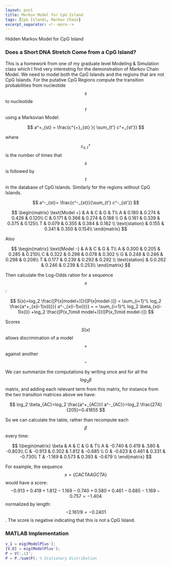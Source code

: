 ```yaml
---
layout: post
title: Markov Model for CpG Island
tags: [CpG Islands, Markov Chain]
excerpt_separator: <!--more-->
---
```

Hidden Markov Model for CpG Island

<!--more-->

### Does a Short DNA Stretch Come from a CpG Island?

This is a homework from one of my graduate level Modeling & Simulation class which I find very interesting for the demonstration of Markov Chain Model. We need to model both the CpG Islands and the regions that are not CpG Islands. For the putative CpG Regions compute the transition probabilities from nucleotide $$s$$ to nucleotide $$t$$ using a Markovian Model.

$$
a^+_{st} = \frac{c^{+}_{st} }{ \sum_{t'} c^+_{st'}}
$$

where $$c^+_{s,t}$$ is the number of times that $$s$$ is followed by $$t$$ in the database of CpG Islands. Similarly for the regions without CpG Islands.

$$
a^-_{st}= \frac{c^-_{st}}{\sum_{t'} c^-_{st'}}
$$


$$
    \begin{matrix} 
    \text{Model +} & A & C & G & T\\ 
    A & 0.180 & 0.274 & 0.426 & 0.120\\
    C & 0.171 & 0.368 & 0.274 & 0.188 \\
    G & 0.161 & 0.339 & 0.375 & 0.125\\ 
    T & 0.079 & 0.355 & 0.384 & 0.182 \\ 
    \text{station} & 0.155 & 0.341 & 0.350 & 0.154\\
    \end{matrix}
$$

Also

$$
    \begin{matrix} 
    \text{Model -} & A & C & G & T\\ 
    A & 0.300 & 0.205 & 0.285 & 0.210\\ 
    C & 0.322 & 0.298 & 0.078 & 0.302 \\ 
    G & 0.248 & 0.246 & 0.298 & 0.208\\ 
    T & 0.177 & 0.239 & 0.292 & 0.292 \\ 
    \text{station} & 0.0.262 & 0.246 & 0.239 & 0.253\\
    \end{matrix} 
$$

Then calculate the Log-Odds ration for a sequence $$x$$:

$$
    S(x)=log_2 \frac{[P(x|model+)]}{[P(x|model-)]} = \sum_{i=1}^L log_2 \frac{a^+_{x(i-1)x(i)}}{ a^-_{x(i-1)x(i)}} = = \sum_{i=1}^L log_2 \beta_{x(i-1)x(i)} +log_2 \frac{[P(x_1\mid model+)]}{[P(x_1\mid model-)]}
$$

Scores $$S(x)$$ allows discrimination of a model $$+$$ against another $$-$$

We can summarize the computations by writing once and for all the $$log_2 \beta$$ matrix, and adding each relevant term from this matrix, for instance from the two transition matrices above we have:

$$
log_2 \beta_{AC}=log_2 \frac{a^+_{AC}}{ a^-_{AC}}=log_2 \frac{274}{205}=0.41855
$$

So we can calculate the table, rather than recompute each $$\beta$$ every time:

$$
\\begin{matrix}  
\beta & A & C & G & T\\ 
A & -0.740 & 0.419 & .580 & -0.803\\ 
C & -0.913 & 0.302 & 1.812 & -0.685 \\ 
G & -0.623 & 0.461 & 0.331 & -0.730\\ 
T & -1.169 & 0.573 & 0.393 & -0.679 \\ 
\end{matrix} 
$$

For example, the sequence $$x = \{CACTAAGCTA\}$$ would have a score: $$-0.913+0.419+1.812-1.169-0.740+0.580+0.461-0.685-1.169-0.757=-1.404$$ normalized by length: $$-2.161/9=-0.2401$$. The score is negative indicating that this is not a CpG Island. 

### MATLAB Implementation

```matlab
v_1 = eig(ModelPlus');
[V,D] = eig(ModelPlus');
P = V(:,1)';
P = P./sum(P); % Stationary Distribution
```


